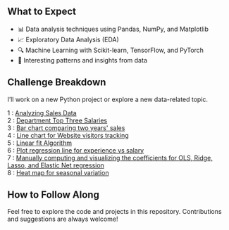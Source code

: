 
## What to Expect
- 📊 Data analysis techniques using Pandas, NumPy, and Matplotlib
- 📈 Exploratory Data Analysis (EDA)
- 🔍 Machine Learning with Scikit-learn, TensorFlow, and PyTorch
- 🧠 Interesting patterns and insights from data
## Challenge Breakdown
 I’ll work on a new Python project or explore a new data-related topic.   

1 : [Analyzing Sales Data](https://github.com/ragavi-ashok/100-Days-of-Python-Data-Analysis/blob/main/100-Days-of-Python-Data-Analysis/day-001/day001.ipynb)  
2 : [Department Top Three Salaries](https://github.com/ragavi-ashok/100-Days-of-Python-Data-Analysis/blob/main/100-Days-of-Python-Data-Analysis/day-002/day002.ipynb)  
3 : [Bar chart comparing two years' sales](https://github.com/ragavi-ashok/100-Days-of-Python-Data-Analysis/blob/main/100-Days-of-Python-Data-Analysis/day-003/day003.ipynb)  
4 : [Line chart for Website visitors tracking](https://github.com/ragavi-ashok/100-Days-of-Python-Data-Analysis/blob/main/100-Days-of-Python-Data-Analysis/day-004/day004.ipynb)  
5 : [Linear fit Algorithm](https://github.com/ragavi-ashok/100-Days-of-Python-Data-Analysis/blob/main/100-Days-of-Python-Data-Analysis/day-005/day005.ipynb)  
6 : [Plot regression line for experience vs salary](https://github.com/ragavi-ashok/100-Days-of-Python-Data-Analysis/blob/main/100-Days-of-Python-Data-Analysis/day-006/day006.ipynb)  
7 : [Manually computing and visualizing the coefficients for OLS, Ridge, Lasso, and Elastic Net regression](https://github.com/ragavi-ashok/100-Days-of-Python-Data-Analysis/blob/main/100-Days-of-Python-Data-Analysis/day-007/day007.ipynb)  
8 : [Heat map for seasonal variation](https://github.com/ragavi-ashok/100-Days-of-Python-Data-Analysis/blob/main/100-Days-of-Python-Data-Analysis/day-008/day008.ipynb)

## How to Follow Along
Feel free to explore the code and projects in this repository. Contributions and suggestions are always welcome!
